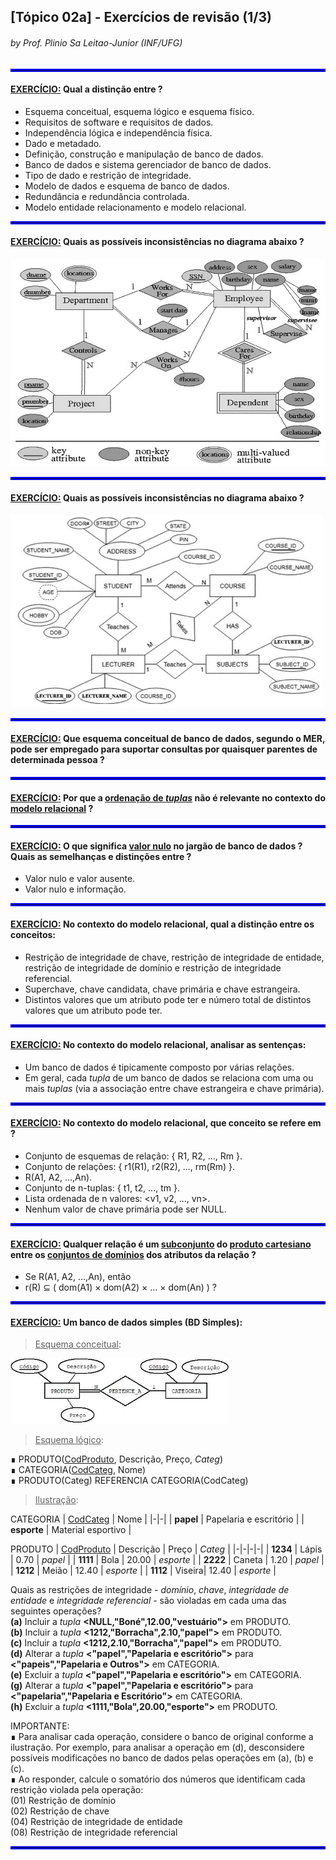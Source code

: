 ## [Tópico 02a] - Exercícios de revisão (1/3)
###### *by Prof. Plinio Sa Leitao-Junior (INF/UFG)*

<hr style="border:2px solid blue">

#### <ins>EXERCÍCIO:</ins> Qual a distinção entre ?
- Esquema conceitual, esquema lógico e esquema físico.
- Requisitos de software e requisitos de dados.
- Independência lógica e independência física.
- Dado e metadado.
- Definição, construção e manipulação de banco de dados.
- Banco de dados e sistema gerenciador de banco de dados.
- Tipo de dado e restrição de integridade.
- Modelo de dados e esquema de banco de dados.
- Redundância e redundância controlada.
- Modelo entidade relacionamento e modelo relacional.

<hr style="border:2px solid blue">

#### <ins>EXERCÍCIO:</ins> Quais as possíveis inconsistências no diagrama abaixo ?

<img src="../media/revisao-der-00.jpg" width="600">

<hr style="border:2px solid blue">

#### <ins>EXERCÍCIO:</ins> Quais as possíveis inconsistências no diagrama abaixo ?

<img src="../media/revisao-der-01.jpg" width="500">

<hr style="border:2px solid blue">

#### <ins>EXERCÍCIO:</ins> Que esquema conceitual de banco de dados, segundo o MER, pode ser empregado para suportar consultas por quaisquer parentes de determinada pessoa ?

<hr style="border:2px solid blue">

#### <ins>EXERCÍCIO:</ins> Por que a <ins>ordenação de _tuplas_</ins> não é relevante no contexto do <ins>modelo relacional</ins> ?

<hr style="border:2px solid blue">

#### <ins>EXERCÍCIO:</ins> O que significa <ins>valor nulo</ins> no jargão de banco de dados ? Quais as semelhanças e distinções entre ?
- Valor nulo e valor ausente.
- Valor nulo e informação.

<hr style="border:2px solid blue">

#### <ins>EXERCÍCIO:</ins> No contexto do modelo relacional, qual a distinção entre os conceitos:
- Restrição de integridade de chave, restrição de integridade de entidade, restrição de integridade de domínio e restrição de integridade referencial.
- Superchave, chave candidata, chave primária e chave estrangeira.
- Distintos valores que um atributo pode ter e número total de distintos valores que um atributo pode ter.

<hr style="border:2px solid blue">

#### <ins>EXERCÍCIO:</ins> No contexto do modelo relacional, analisar as sentenças:
- Um banco de dados é tipicamente composto por várias relações.
- Em geral, cada _tupla_ de um banco de dados se relaciona com uma ou mais _tuplas_ (via a associação entre chave estrangeira e chave primária).

<hr style="border:2px solid blue">

#### <ins>EXERCÍCIO:</ins> No contexto do modelo relacional, que conceito se refere em ?

- Conjunto de esquemas de relação: { R1, R2, ..., Rm }.
- Conjunto de relações: { r1(R1), r2(R2), ..., rm(Rm) }.
- R(A1, A2, ...,An).
- Conjunto de n-tuplas: { t1, t2, ..., tm }.
- Lista ordenada de n valores: <v1, v2, ..., vn>.
- Nenhum valor de chave primária pode ser NULL.

<hr style="border:2px solid blue">

#### <ins>EXERCÍCIO:</ins> Qualquer relação é um <ins>subconjunto</ins> do <ins>produto cartesiano</ins> entre os <ins>conjuntos de domínios</ins> dos atributos da relação ?
- Se R(A1, A2, ...,An), então
- r(R) ⊆ ( dom(A1) × dom(A2) × ... × dom(An) ) ?

<hr style="border:2px solid blue">

#### <ins>EXERCÍCIO:</ins> Um banco de dados simples (**BD Simples**):

> <ins>Esquema conceitual</ins>:

<img src="../media/fig-der-simples-1.jpg" width="350">

> <ins>Esquema lógico</ins>:

&#8718; PRODUTO(<ins>CodProduto</ins>, Descrição, Preço, _Categ_)<br>
&#8718; CATEGORIA(<ins>CodCateg</ins>, Nome)<br>
&#8718; PRODUTO(Categ) REFERENCIA CATEGORIA(CodCateg)<br>

> <ins>Ilustração</ins>:

CATEGORIA
| <ins>CodCateg</ins> | Nome |
|-|-|
| **papel** | Papelaria e escritório |
| **esporte** | Material esportivo |

PRODUTO
| <ins>CodProduto</ins> | Descrição | Preço | _Categ_ |
|-|-|-|-|
| **1234** | Lápis | 0.70 | _papel_ |
| **1111** | Bola | 20.00 | _esporte_ |
| **2222** | Caneta | 1.20  | _papel_ |
| **1212** | Meião | 12.40 | _esporte_ |
| **1112** | Viseira| 12.40 | _esporte_ |

Quais as restrições de integridade - _domínio_, _chave_, _integridade de entidade_ e _integridade referencial_ - são violadas em cada uma das seguintes operações?<br>
**(a)** Incluir a _tupla_ **<NULL,"Boné",12.00,"vestuário">** em PRODUTO.<br>
**(b)** Incluir a _tupla_ **<1212,"Borracha",2.10,"papel">** em PRODUTO.<br>
**(c)** Incluir a _tupla_ **<1212,2.10,"Borracha","papel">** em PRODUTO.<br>
**(d)** Alterar a _tupla_ **<"papel","Papelaria e escritório">** para **<"papeis","Papelaria e Outros">** em CATEGORIA.<br>
**(e)** Excluir a _tupla_ **<"papel","Papelaria e escritório">** em CATEGORIA.<br>
**(g)** Alterar a _tupla_ **<"papel","Papelaria e escritório">** para **<"papelaria","Papelaria e Escritório">** em CATEGORIA.<br>
**(h)** Excluir a _tupla_ **<1111,"Bola",20.00,"esporte">** em PRODUTO.

IMPORTANTE:<br>
&#8718; Para analisar cada operação, considere o banco de original conforme a ilustração. Por exemplo, para analisar a operação em (d), desconsidere possíveis modificações no banco de dados pelas operações em (a), (b) e (c).<br>
&#8718; Ao responder, calcule o somatório dos números que identificam cada restrição violada pela operação:<br>
(01) Restrição de domínio<br>
(02) Restrição de chave<br>
(04) Restrição de integridade de entidade<br>
(08) Restrição de integridade referencial<br>

<hr style="border:2px solid blue">
